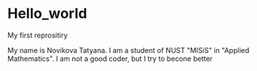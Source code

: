 Hello_world
===========

My first reprositiry

My name is Novikova Tatyana.
I am a student of NUST "MISiS" in "Applied Mathematics".
I am not a good coder, but I try to becone better
